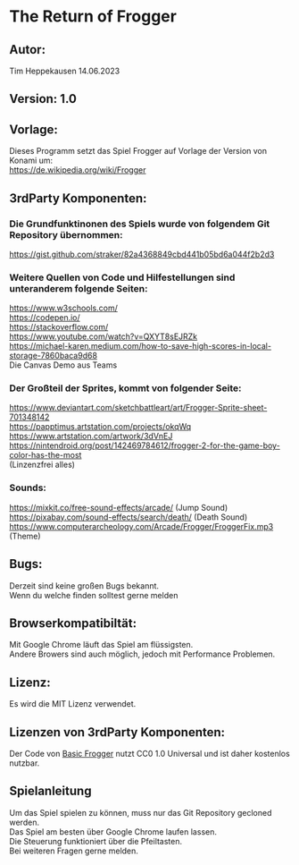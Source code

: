 # The Return of Frogger

## Autor: 
Tim Heppekausen 14.06.2023

## Version: 1.0

## Vorlage: 
Dieses Programm setzt das Spiel Frogger auf Vorlage der Version von Konami um:<br>
https://de.wikipedia.org/wiki/Frogger 

## 3rdParty Komponenten: 

### Die Grundfunktinonen des Spiels wurde von folgendem Git Repository übernommen:<br>
https://gist.github.com/straker/82a4368849cbd441b05bd6a044f2b2d3

### Weitere Quellen von Code und Hilfestellungen sind unteranderem folgende Seiten:
https://www.w3schools.com/ <br>
https://codepen.io/ <br>
https://stackoverflow.com/ <br>
https://www.youtube.com/watch?v=QXYT8sEJRZk <br>
https://michael-karen.medium.com/how-to-save-high-scores-in-local-storage-7860baca9d68 <br>
Die Canvas Demo aus Teams

### Der Großteil der Sprites, kommt von folgender Seite:
https://www.deviantart.com/sketchbattleart/art/Frogger-Sprite-sheet-701348142 <br>
https://papptimus.artstation.com/projects/okqWq <br>
https://www.artstation.com/artwork/3dVnEJ <br>
https://nintendroid.org/post/142469784612/frogger-2-for-the-game-boy-color-has-the-most <br>
(Linzenzfrei alles) 

### Sounds:
https://mixkit.co/free-sound-effects/arcade/ (Jump Sound) <br>
https://pixabay.com/sound-effects/search/death/ (Death Sound) <br>
https://www.computerarcheology.com/Arcade/Frogger/FroggerFix.mp3 (Theme) <br>

## Bugs: <br>
Derzeit sind keine großen Bugs bekannt. <br>
Wenn du welche finden solltest gerne melden

## Browserkompatibiltät:
Mit Google Chrome läuft das Spiel am flüssigsten. <br>
Andere Browers sind auch möglich, jedoch mit Performance Problemen.

## Lizenz: 
Es wird die MIT Lizenz verwendet.

## Lizenzen von 3rdParty Komponenten:
Der Code von [Basic Frogger](https://de.wikipedia.org/wiki/Frogger) nutzt CC0 1.0 Universal und ist daher kostenlos nutzbar.


## Spielanleitung
Um das Spiel spielen zu können, muss nur das Git Repository gecloned werden. <br>
Das Spiel am besten über Google Chrome laufen lassen. <br>
Die Steuerung funktioniert über die Pfeiltasten. <br>
Bei weiteren Fragen gerne melden.
